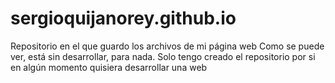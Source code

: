# sergioquijanorey.github.io

Repositorio en el que guardo los archivos de mi página web
Como se puede ver, está sin desarrollar, para nada. Solo tengo creado el repositorio por si en algún momento quisiera desarrollar una web
